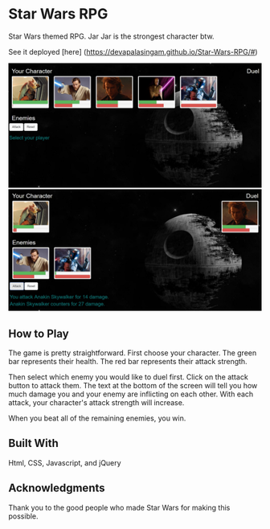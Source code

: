 # Star Wars RPG

Star Wars themed RPG. Jar Jar is the strongest character btw.

See it deployed [here] (https://devapalasingam.github.io/Star-Wars-RPG/#)

![Alt text](/assets/images/starWars.jpg?raw=true "Start Game")
![Alt text](/assets/images/duel.jpg?raw=true "Duel Screen")

## How to Play

The game is pretty straightforward. First choose your character. The green bar represents their health. The red bar represents their attack strength. 

Then select which enemy you would like to duel first. Click on the attack button to attack them. The text at the bottom of the screen will tell you how much damage you and your enemy are inflicting on each other. With each attack, your character's attack strength will increase.

When you beat all of the remaining enemies, you win.


## Built With

Html, CSS, Javascript, and jQuery


## Acknowledgments

Thank you to the good people who made Star Wars for making this possible.
